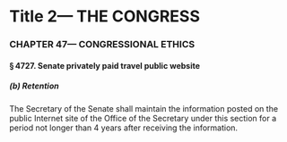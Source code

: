 
# Title 2— THE CONGRESS
### CHAPTER 47— CONGRESSIONAL ETHICS
#### § 4727. Senate privately paid travel public website
##### (b) Retention

The Secretary of the Senate shall maintain the information posted on the public Internet site of the Office of the Secretary under this section for a period not longer than 4 years after receiving the information.
